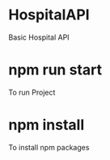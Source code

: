 # HospitalAPI
Basic Hospital API

# npm run start
To run Project

# npm install 
To install npm packages